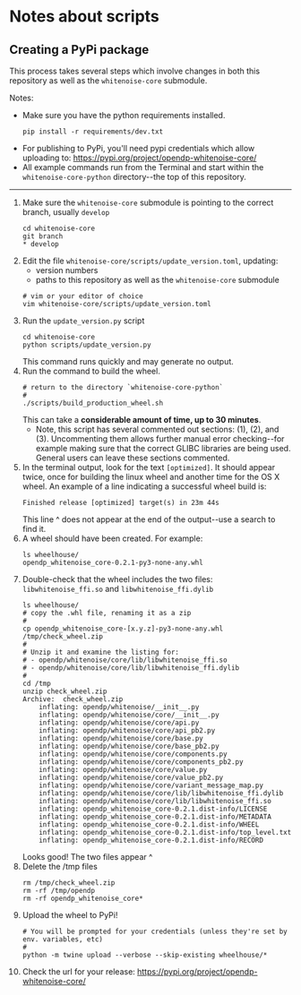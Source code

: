 # Notes about scripts

## Creating a PyPi package

This process takes several steps which involve changes in both this repository as well as the `whitenoise-core` submodule. 

Notes:
  - Make sure you have the python requirements installed.
      ``` 
      pip install -r requirements/dev.txt
      ```
  - For publishing to PyPi, you'll need pypi credentials which allow uploading to: https://pypi.org/project/opendp-whitenoise-core/
  - All example commands run from the Terminal and start within the `whitenoise-core-python` directory--the top of this repository.

---

1. Make sure the `whitenoise-core` submodule is pointing to the correct branch, usually `develop`
    ```
    cd whitenoise-core
    git branch
    * develop
    ```
1. Edit the file `whitenoise-core/scripts/update_version.toml`, updating:
    - version numbers
    - paths to this repository as well as the `whitenoise-core` submodule
    ```
    # vim or your editor of choice
    vim whitenoise-core/scripts/update_version.toml
    ```
1. Run the `update_version.py` script
    ```
    cd whitenoise-core
    python scripts/update_version.py 
    ```
    This command runs quickly and may generate no output.
1. Run the command to build the wheel. 
    ```
    # return to the directory `whitenoise-core-python`
    #
    ./scripts/build_production_wheel.sh
    ```
    This can take a **considerable amount of time, up to 30 minutes**.
    - Note, this script has several commented out sections: (1), (2), and (3). Uncommenting them allows further manual error checking--for example making sure that the correct GLIBC libraries are being used. General users can leave these sections commented.
1. In the terminal output, look for the text `[optimized]`. It should appear twice, once for building the linux wheel and another time for the OS X wheel. An example of a line indicating a successful wheel build is:
    ```
    Finished release [optimized] target(s) in 23m 44s
    ```
    This line ^ does not appear at the end of the output--use a search to find it.
1. A wheel should have been created. For example:
    ```
    ls wheelhouse/
    opendp_whitenoise_core-0.2.1-py3-none-any.whl
    ```
1. Double-check that the wheel includes the two files: `libwhitenoise_ffi.so` and `libwhitenoise_ffi.dylib`
    ```
    ls wheelhouse/
    # copy the .whl file, renaming it as a zip
    #
    cp opendp_whitenoise_core-[x.y.z]-py3-none-any.whl /tmp/check_wheel.zip
    #
    # Unzip it and examine the listing for:
    # - opendp/whitenoise/core/lib/libwhitenoise_ffi.so
    # - opendp/whitenoise/core/lib/libwhitenoise_ffi.dylib
    #
    cd /tmp
    unzip check_wheel.zip
    Archive:  check_wheel.zip
        inflating: opendp/whitenoise/__init__.py  
        inflating: opendp/whitenoise/core/__init__.py  
        inflating: opendp/whitenoise/core/api.py  
        inflating: opendp/whitenoise/core/api_pb2.py  
        inflating: opendp/whitenoise/core/base.py  
        inflating: opendp/whitenoise/core/base_pb2.py  
        inflating: opendp/whitenoise/core/components.py  
        inflating: opendp/whitenoise/core/components_pb2.py  
        inflating: opendp/whitenoise/core/value.py  
        inflating: opendp/whitenoise/core/value_pb2.py  
        inflating: opendp/whitenoise/core/variant_message_map.py  
        inflating: opendp/whitenoise/core/lib/libwhitenoise_ffi.dylib  
        inflating: opendp/whitenoise/core/lib/libwhitenoise_ffi.so  
        inflating: opendp_whitenoise_core-0.2.1.dist-info/LICENSE  
        inflating: opendp_whitenoise_core-0.2.1.dist-info/METADATA  
        inflating: opendp_whitenoise_core-0.2.1.dist-info/WHEEL  
        inflating: opendp_whitenoise_core-0.2.1.dist-info/top_level.txt  
        inflating: opendp_whitenoise_core-0.2.1.dist-info/RECORD 
    ```
    Looks good! The two files appear ^
1. Delete the /tmp files
    ```
    rm /tmp/check_wheel.zip
    rm -rf /tmp/opendp
    rm -rf opendp_whitenoise_core*
    ```
1. Upload the wheel to PyPi!
    ```
    # You will be prompted for your credentials (unless they're set by env. variables, etc)
    #
    python -m twine upload --verbose --skip-existing wheelhouse/*
    ```
1. Check the url for your release: https://pypi.org/project/opendp-whitenoise-core/
